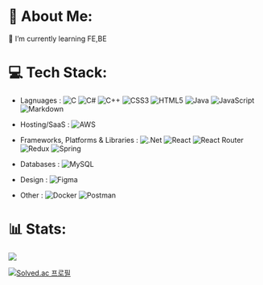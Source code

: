 # 💫 About Me:
🌱 I’m currently learning FE,BE


# 💻 Tech Stack:
* Lagnuages : 
![C](https://img.shields.io/badge/c-%2300599C.svg?style=flat-square&logo=c&logoColor=white) ![C#](https://img.shields.io/badge/c%23-%23239120.svg?style=flat-square&logo=c-sharp&logoColor=white) ![C++](https://img.shields.io/badge/c++-%2300599C.svg?style=flat-square&logo=c%2B%2B&logoColor=white) ![CSS3](https://img.shields.io/badge/css3-%231572B6.svg?style=flat-square&logo=css3&logoColor=white) ![HTML5](https://img.shields.io/badge/html5-%23E34F26.svg?style=flat-square&logo=html5&logoColor=white) ![Java](https://img.shields.io/badge/java-%23ED8B00.svg?style=flat-square&logo=java&logoColor=white) ![JavaScript](https://img.shields.io/badge/javascript-%23323330.svg?style=flat-square&logo=javascript&logoColor=%23F7DF1E) ![Markdown](https://img.shields.io/badge/markdown-%23000000.svg?style=flat-square&logo=markdown&logoColor=white) 

* Hosting/SaaS :
![AWS](https://img.shields.io/badge/AWS-%23FF9900.svg?style=flat-square&logo=amazon-aws&logoColor=white)

* Frameworks, Platforms & Libraries :
![.Net](https://img.shields.io/badge/.NET-5C2D91?style=flat-square&logo=.net&logoColor=white) ![React](https://img.shields.io/badge/react-%2320232a.svg?style=flat-square&logo=react&logoColor=%2361DAFB) ![React Router](https://img.shields.io/badge/React_Router-CA4245?style=flat-square&logo=react-router&logoColor=white) ![Redux](https://img.shields.io/badge/redux-%23593d88.svg?style=flat-square&logo=redux&logoColor=white) ![Spring](https://img.shields.io/badge/spring-%236DB33F.svg?style=flat-square&logo=spring&logoColor=white) 
* Databases :
![MySQL](https://img.shields.io/badge/mysql-%2300f.svg?style=flat-square&logo=mysql&logoColor=white) 

* Design : 
![Figma](https://img.shields.io/badge/figma-%23F24E1E.svg?style=flat-square&logo=figma&logoColor=white)

* Other :
![Docker](https://img.shields.io/badge/docker-%230db7ed.svg?style=flat-square&logo=docker&logoColor=white) ![Postman](https://img.shields.io/badge/Postman-FF6C37?style=flat-square&logo=postman&logoColor=white)

# 📊 Stats:
![](https://github-readme-stats.vercel.app/api?username=kimsuyeon0916&theme=default&hide_border=false&include_all_commits=false&count_private=true)<br/>

[![Solved.ac
프로필](http://mazassumnida.wtf/api/v2/generate_badge?boj=kimsuyeon_0916)](https://solved.ac/kimsuyeon_0916)

